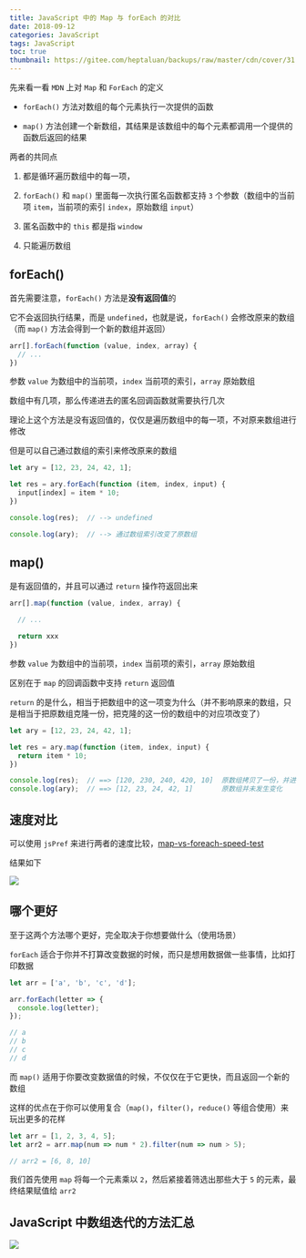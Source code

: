 ```yaml
---
title: JavaScript 中的 Map 与 forEach 的对比
date: 2018-09-12
categories: JavaScript
tags: JavaScript
toc: true
thumbnail: https://gitee.com/heptaluan/backups/raw/master/cdn/cover/31.jpg
---
```


先来看一看 `MDN` 上对 `Map` 和 `ForEach` 的定义

* `forEach()` 方法对数组的每个元素执行一次提供的函数

* `map()` 方法创建一个新数组，其结果是该数组中的每个元素都调用一个提供的函数后返回的结果

<!--more-->

两者的共同点

1. 都是循环遍历数组中的每一项，

2. `forEach()` 和 `map()` 里面每一次执行匿名函数都支持 `3` 个参数（数组中的当前项 `item`，当前项的索引 `index`，原始数组 `input`）

3. 匿名函数中的 `this` 都是指 `window`

4. 只能遍历数组


## forEach()

首先需要注意，`forEach()` 方法是**没有返回值**的

它不会返回执行结果，而是 `undefined`，也就是说，`forEach()` 会修改原来的数组（而 `map()` 方法会得到一个新的数组并返回）

```js
arr[].forEach(function (value, index, array) {
  // ...
})
```


参数 `value` 为数组中的当前项，`index` 当前项的索引，`array` 原始数组

数组中有几项，那么传递进去的匿名回调函数就需要执行几次

理论上这个方法是没有返回值的，仅仅是遍历数组中的每一项，不对原来数组进行修改

但是可以自己通过数组的索引来修改原来的数组

```js
let ary = [12, 23, 24, 42, 1];

let res = ary.forEach(function (item, index, input) {
  input[index] = item * 10;
})

console.log(res);  // --> undefined

console.log(ary);  // --> 通过数组索引改变了原数组
```

## map()

是有返回值的，并且可以通过 `return` 操作符返回出来 

```js
arr[].map(function (value, index, array) {
  
  // ...

  return xxx
})
```

参数 `value` 为数组中的当前项，`index` 当前项的索引，`array` 原始数组


区别在于 `map` 的回调函数中支持 `return` 返回值

`return` 的是什么，相当于把数组中的这一项变为什么（并不影响原来的数组，只是相当于把原数组克隆一份，把克隆的这一份的数组中的对应项改变了）

```js
let ary = [12, 23, 24, 42, 1];

let res = ary.map(function (item, index, input) {
  return item * 10;
})

console.log(res);  // ==> [120, 230, 240, 420, 10]  原数组拷贝了一份，并进行了修改
console.log(ary);  // ==> [12, 23, 24, 42, 1]       原数组并未发生变化
```


## 速度对比

可以使用 `jsPref` 来进行两者的速度比较，[map-vs-foreach-speed-test](https://jsperf.com/map-vs-foreach-speed-test)

结果如下

![](https://gitee.com/heptaluan/backups/raw/master/cdn/js/01.png)




## 哪个更好

至于这两个方法哪个更好，完全取决于你想要做什么（使用场景）

`forEach` 适合于你并不打算改变数据的时候，而只是想用数据做一些事情，比如打印数据

```js
let arr = ['a', 'b', 'c', 'd'];

arr.forEach(letter => {
  console.log(letter);
});

// a
// b
// c
// d
```

而 `map()` 适用于你要改变数据值的时候，不仅仅在于它更快，而且返回一个新的数组

这样的优点在于你可以使用复合（`map()`，`filter()`，`reduce()` 等组合使用）来玩出更多的花样

```js
let arr = [1, 2, 3, 4, 5];
let arr2 = arr.map(num => num * 2).filter(num => num > 5);

// arr2 = [6, 8, 10]
```

我们首先使用 `map` 将每一个元素乘以 `2`，然后紧接着筛选出那些大于 `5` 的元素，最终结果赋值给 `arr2`


## JavaScript 中数组迭代的方法汇总

![](https://gitee.com/heptaluan/backups/raw/master/cdn/js/02.png)
